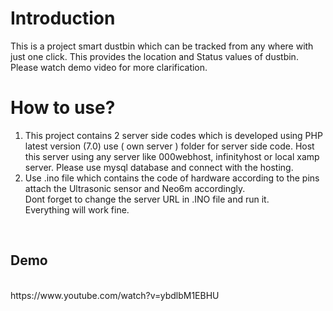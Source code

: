 # Introduction
This is a project smart dustbin which can be tracked from any where with just one click. This provides the location and Status values of dustbin. Please watch demo video for more clarification.

# How to use?
1. This project contains 2 server side codes which is developed using PHP latest version (7.0) use ( own server ) folder for server side code. Host this server using any server like 000webhost, infinityhost or local xamp server. Please use mysql database and connect with the hosting.
2. Use .ino file which contains the code of hardware according to the pins attach the Ultrasonic sensor and Neo6m accordingly. <br>
Dont forget to change the server URL in .INO file and run it.<br/>
Everything will work fine.
<br/>
<h2>Demo</h2> 
<br>
https://www.youtube.com/watch?v=ybdlbM1EBHU
